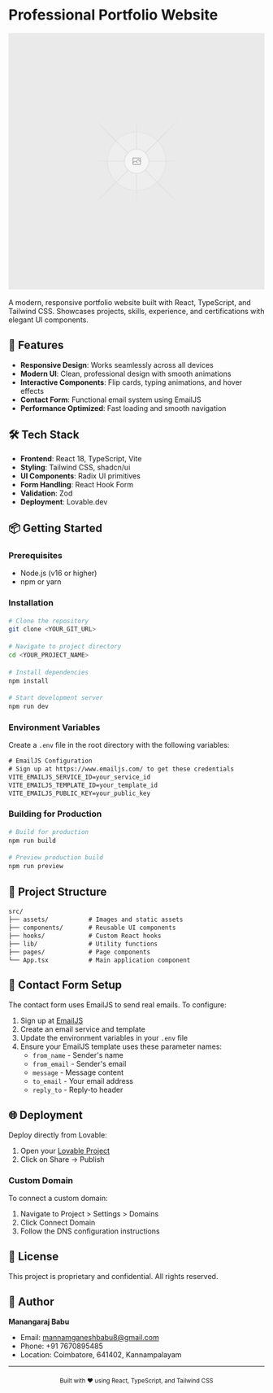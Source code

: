 # Professional Portfolio Website

![Portfolio Preview](public/placeholder.svg)

A modern, responsive portfolio website built with React, TypeScript, and Tailwind CSS. Showcases projects, skills, experience, and certifications with elegant UI components.

## 🚀 Features

- **Responsive Design**: Works seamlessly across all devices
- **Modern UI**: Clean, professional design with smooth animations
- **Interactive Components**: Flip cards, typing animations, and hover effects
- **Contact Form**: Functional email system using EmailJS
- **Performance Optimized**: Fast loading and smooth navigation

## 🛠️ Tech Stack

- **Frontend**: React 18, TypeScript, Vite
- **Styling**: Tailwind CSS, shadcn/ui
- **UI Components**: Radix UI primitives
- **Form Handling**: React Hook Form
- **Validation**: Zod
- **Deployment**: Lovable.dev

## 📦 Getting Started

### Prerequisites

- Node.js (v16 or higher)
- npm or yarn

### Installation

```bash
# Clone the repository
git clone <YOUR_GIT_URL>

# Navigate to project directory
cd <YOUR_PROJECT_NAME>

# Install dependencies
npm install

# Start development server
npm run dev
```

### Environment Variables

Create a `.env` file in the root directory with the following variables:

```env
# EmailJS Configuration
# Sign up at https://www.emailjs.com/ to get these credentials
VITE_EMAILJS_SERVICE_ID=your_service_id
VITE_EMAILJS_TEMPLATE_ID=your_template_id
VITE_EMAILJS_PUBLIC_KEY=your_public_key
```

### Building for Production

```bash
# Build for production
npm run build

# Preview production build
npm run preview
```

## 🎨 Project Structure

```
src/
├── assets/           # Images and static assets
├── components/       # Reusable UI components
├── hooks/            # Custom React hooks
├── lib/              # Utility functions
├── pages/            # Page components
└── App.tsx           # Main application component
```

## 📧 Contact Form Setup

The contact form uses EmailJS to send real emails. To configure:

1. Sign up at [EmailJS](https://www.emailjs.com/)
2. Create an email service and template
3. Update the environment variables in your `.env` file
4. Ensure your EmailJS template uses these parameter names:
   - `from_name` - Sender's name
   - `from_email` - Sender's email
   - `message` - Message content
   - `to_email` - Your email address
   - `reply_to` - Reply-to header

## 🌐 Deployment

Deploy directly from Lovable:

1. Open your [Lovable Project](https://lovable.dev/projects/82482a5d-665f-47f7-9da5-97310414d1c9)
2. Click on Share → Publish

### Custom Domain

To connect a custom domain:
1. Navigate to Project > Settings > Domains
2. Click Connect Domain
3. Follow the DNS configuration instructions

## 📄 License

This project is proprietary and confidential. All rights reserved.

## 👤 Author

**Manangaraj Babu**
- Email: mannamganeshbabu8@gmail.com
- Phone: +91 7670895485
- Location: Coimbatore, 641402, Kannampalayam

---

<div align="center">
  <sub>Built with ❤️ using React, TypeScript, and Tailwind CSS</sub>
</div>